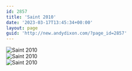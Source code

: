 ```yaml
---
id: 2857
title: 'Saint 2010'
date: '2023-03-17T13:45:34+00:00'
layout: page
guid: 'http://new.andydixon.com/?page_id=2857'
---
```


![Saint 2010](https://i0.wp.com/assets.g8x2.ldn.idrivee2-23.com/posters/Saint%202010%2001.jpg?w=1200&ssl=1 "Saint 2010")  
![Saint 2010](https://i0.wp.com/assets.g8x2.ldn.idrivee2-23.com/posters/Saint%202010%2002.jpg?w=1200&ssl=1 "Saint 2010")  
![Saint 2010](https://i0.wp.com/assets.g8x2.ldn.idrivee2-23.com/posters/Saint%202010%2003.jpg?w=1200&ssl=1 "Saint 2010")
